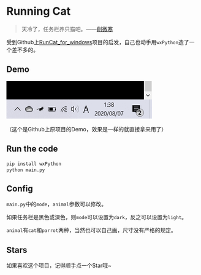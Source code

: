 # Running Cat

> 天冷了，任务栏养只猫吧。——[削微寒](https://hellogithub.blog.csdn.net/)

受到Github上[RunCat_for_windows](https://github.com/Kyome22/RunCat_for_windows)项目的启发，自己也动手用`wxPython`造了一个差不多的。

## Demo

![](runcat_demo.gif)

（这个是Github上原项目的Demo，效果是一样的就直接拿来用了）

## Run the code

```
pip install wxPython
python main.py
```

## Config

`main.py`中的`mode`，`animal`参数可以修改。

如果任务栏是黑色或深色，则`mode`可以设置为`dark`，反之可以设置为`light`。

`animal`有`cat`和`parrot`两种，当然也可以自己画，尺寸没有严格的规定。

## Stars

如果喜欢这个项目，记得顺手点一个Star哦~